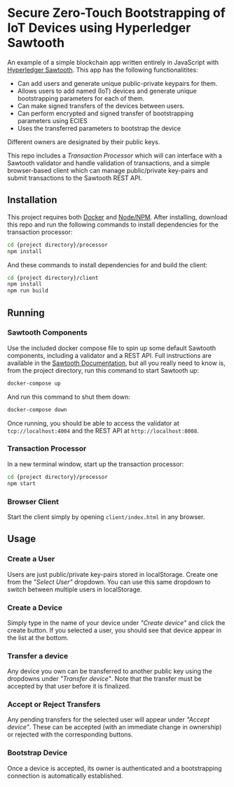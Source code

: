 # Secure Zero-Touch Bootstrapping of IoT Devices using Hyperledger Sawtooth

An example of a simple blockchain app written entirely in JavaScript with
[Hyperledger Sawtooth](https://github.com/hyperledger/sawtooth-core). This app has the following functionalitites:
* Can add users and generate unique public-private keypairs for them.
* Allows users to add named (IoT) devices and generate unique bootstrapping parameters for each of them.
* Can make signed transfers of the devices between users.
* Can perform encrypted and signed transfer of bootstrapping parameters using ECIES
* Uses the transferred parameters to bootstrap the device

Different owners are designated by their public keys. 

This repo includes a _Transaction Processor_ which will can interface with a
Sawtooth validator and handle validation of transactions, and a simple
browser-based client which can manage public/private key-pairs and submit
transactions to the Sawtooth REST API.

## Installation

This project requires both [Docker](https://www.docker.com/) and
[Node/NPM](https://nodejs.org/). After installing, download this repo and run
the following commands to install dependencies for the transaction processor:

```bash
cd {project directory}/processor
npm install
```

And these commands to install dependencies for and build the client:

```bash
cd {project directory}/client
npm install
npm run build
```

## Running

### Sawtooth Components

Use the included docker compose file to spin up some default Sawtooth
components, including a validator and a REST API. Full instructions are
available in the
[Sawtooth Documentation](https://sawtooth.hyperledger.org/docs/core/releases/0.8/app_developers_guide/docker.html),
but all you really need to know is, from the project directory, run this
command to start Sawtooth up:

```bash
docker-compose up
```

And run this command to shut them down:

```bash
docker-compose down
```

Once running, you should be able to access the validator at
`tcp://localhost:4004` and the REST API at `http://localhost:8008`.

### Transaction Processor

In a new terminal window, start up the transaction processor:

```bash
cd {project directory}/processor
npm start
```

### Browser Client

Start the client simply by opening `client/index.html` in any browser.

## Usage

### Create a User

Users are just public/private key-pairs stored in localStorage. Create one from
the _"Select User"_ dropdown. You can use this same dropdown to switch between
multiple users in localStorage.

### Create a Device

Simply type in the name of your device under _"Create device"_ and click the
create button. If you selected a user, you should see that device appear in the
list at the bottom.

### Transfer a device

Any device you own can be transferred to another public key using the dropdowns
under _"Transfer device"_. Note that the transfer must be accepted by that user
before it is finalized.

### Accept or Reject Transfers

Any pending transfers for the selected user will appear under _"Accept device"_.
These can be accepted (with an immediate change in ownership) or rejected with
the corresponding buttons.

### Bootstrap Device

Once a device is accepted,  its owner is authenticated and a bootstrapping connection is automatically established.

